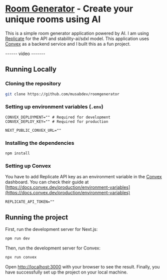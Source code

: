 # [Room Generator](https://roomgenerator.vercel.app) - Create your unique rooms using AI

This is a simple room generator application powered by AI. I am using [Replicate](https://replicate.com) for the API and stability-ai/sdxl model. This application uses [Convex](https://convex.dev) as a backend service and I built this as a fun project.

------ video -------

## Running Locally

### Cloning the repository

```bash
git clone https://github.com/musabdev/roomgenerator
```

### Setting up environment variables (`.env`)

```
CONVEX_DEPLOYMENT="" # Required for development
CONVEX_DEPLOY_KEY="" # Required for production

NEXT_PUBLIC_CONVEX_URL=""
```

### Installing the dependencies

```
npm install
```

### Setting up Convex

You have to add Replicate API key as an environment variable in the [Convex](https://convex.dev) dashboard. You can check their guide at [https://docs.convex.dev/production/environment-variables](https://docs.convex.dev/production/environment-variables)

```
REPLICATE_API_TOKEN=""
```

## Running the project

First, run the development server for Next.js:

```bash
npm run dev
```

Then, run the development server for Convex:

```bash
npx run convex
```

Open [http://localhost:3000](http://localhost:3000) with your browser to see the result. Finally, you have successfully set up the project on your local machine.
